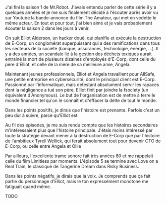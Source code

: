 J'ai fini la saison 1 de Mr.Robot. J'avais entendu parler de cette série il y a quelques années et je me suis finalement décidé à l'écouter après avoir vu sur Youtube la bande-annonce du film The Amateur, qui met en vedette le même acteur. En tout et pour tout, j'ai bien aimé et je vais probablement écouter la saison 2 dans les jours à venir.

On suit Elliot Alderson, un hacker doué, qui planifie et exécute la destruction de E-Corp, un conglomérat superpuissant qui a des ramifications dans tous les secteurs de la société (banque, assurances, technologie, énergie, ...). Il y a des années, un scandale lié à la gestion des déchets toxiques aurait entrainé la mort de plusieurs dizaines d'employés d'E-Corp, dont celle du père d'Elliot, et celle de la mère de sa meilleure amie, Angela.

Maintenant jeunes professionnels, Elliot et Angela travaillent pour AllSafe, une petite entreprise en cybersécurité, dont le principal client est E-Corp. Passionné par l'informatique, mais détestant absolument servir les rapaces dont la négligence a tué son père, Elliot finit par joindre la fsociety (un équivalent d'Anonymous). Le but de l'organisation est de mettre à terre le monde financier tel qu'on le connaît et d'effacer la dette de tout le monde.

Dans les points positifs, je dirais que l'histoire est prenante. Parfois c'est un peu dur à suivre, parce qu'Elliot est 

Au fil des épisodes, je me suis rendu compte que les histoires secondaires m'intéressaient plus que l'histoire principale. J'étais moins intéressé par toute la stratégie devant mener à la destruction de E-Corp que par l'histoire de l'ambitieux Tyrell Wellick, qui ferait absolument tout pour devenir CTO de E-Corp, ou celle entre Angela et Ollie

Par ailleurs, l'excellente trame sonore fait très années 80 et me rappelait celle du film Limitless par moments. L'épisode 5 se termine avec Love on a Real Train, le classique de Tangerine Dream dans Risky Business.

Dans les points négatifs, je dirais que la voix. Je comprends que ça fait partie du personnage d'Elliot, mais le ton expressément monotone me fatiguait quand même.

TODO
